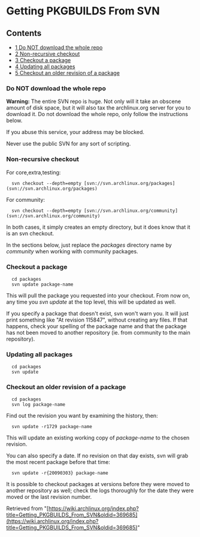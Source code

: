 # Getting PKGBUILDS From SVN

## Contents

*   [1 Do NOT download the whole repo](#Do_NOT_download_the_whole_repo)
*   [2 Non-recursive checkout](#Non-recursive_checkout)
*   [3 Checkout a package](#Checkout_a_package)
*   [4 Updating all packages](#Updating_all_packages)
*   [5 Checkout an older revision of a package](#Checkout_an_older_revision_of_a_package)

### Do NOT download the whole repo

**Warning:** The entire SVN repo is huge. Not only will it take an obscene amount of disk space, but it will also tax the archlinux.org server for you to download it. Do not download the whole repo, only follow the instructions below.

If you abuse this service, your address may be blocked.

Never use the public SVN for any sort of scripting.

### Non-recursive checkout

For core,extra,testing:

```
  svn checkout --depth=empty [svn://svn.archlinux.org/packages](svn://svn.archlinux.org/packages) 

```

For community:

```
  svn checkout --depth=empty [svn://svn.archlinux.org/community](svn://svn.archlinux.org/community) 

```

In both cases, it simply creates an empty directory, but it does know that it is an svn checkout.

In the sections below, just replace the _packages_ directory name by _community_ when working with community packages.

### Checkout a package

```
  cd packages
  svn update package-name

```

This will pull the package you requested into your checkout. From now on, any time you _svn update_ at the top level, this will be updated as well.

If you specify a package that doesn't exist, svn won't warn you. It will just print something like "At revision 115847", without creating any files. If that happens, check your spelling of the package name and that the package has not been moved to another repository (ie. from community to the main repository).

### Updating all packages

```
  cd packages
  svn update

```

### Checkout an older revision of a package

```
  cd packages
  svn log package-name

```

Find out the revision you want by examining the history, then:

```
  svn update -r1729 package-name

```

This will update an existing working copy of _package-name_ to the chosen revision.

You can also specify a date. If no revision on that day exists, svn will grab the most recent package before that time:

```
  svn update -r{20090303} package-name

```

It is possible to checkout packages at versions before they were moved to another repository as well; check the logs thoroughly for the date they were moved or the last revision number.

Retrieved from "[https://wiki.archlinux.org/index.php?title=Getting_PKGBUILDS_From_SVN&oldid=369685](https://wiki.archlinux.org/index.php?title=Getting_PKGBUILDS_From_SVN&oldid=369685)"